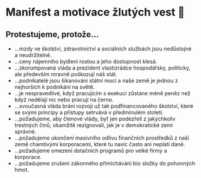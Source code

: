 # Manifest a motivace žlutých vest 👷

## Protestujeme, protože…
* …mzdy ve školství, zdravotnictví a sociálních službách jsou nedůstojné a neudržitelné.
* …ceny nájemního bydlení rostou a jeho dostupnost klesá.
* …zkorumpovaná vláda a prezident vlastizrádce hospodářsky, politicky, ale především mravně poškozují náš stát.
* …podnikatelé jsou šikanováni státní mocí a naše země je jednou z nejhorších k podnikání na světě.
* …je nespravedlivé, když pracujícím s exekucí zůstane méně peněz než když nedělají nic nebo pracují na černo.
* …svoučasná vláda brání rozvoji už tak podfinancovaného školství, které se svými principy a přístupy setrvává v předminulém století.
* …požadujeme, aby členové vlády, byť jen podezřelí z jakýchkoliv trestných činů, okamžitě rezignovali, jak je v demokratické zemi správné.
* …požadujeme ukončení masivního odlivu finančních prostředků z naší země chamtivými korporacemi, které tu navíc často ani neplatí daně.
* …požadujeme omezení dotačních programů pro velké firmy a korporace.
* …požadujeme zrušení zákonného přimíchávání bio složky do pohonných hmot.
